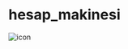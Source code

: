 # hesap_makinesi

![icon](https://github.com/34-ata/hesap_makinesi/assets/111538106/194b8ca8-f638-40ae-871f-35769a63f282)
